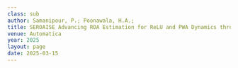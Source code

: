 ```yaml
---
class: sub
author: Samanipour, P.; Poonawala, H.A.; 
title: SEROAISE Advancing ROA Estimation for ReLU and PWA Dynamics through Estimating Certified Invariant Sets
venue: Automatica
year: 2025
layout: page
date: 2025-03-15
---
```


